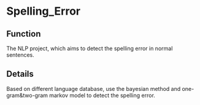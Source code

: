 # Spelling_Error
## Function
The NLP project, which aims to detect the spelling error in normal sentences.

## Details
Based on different language database, use the bayesian method and one-gram&two-gram markov model to detect the spelling error.
